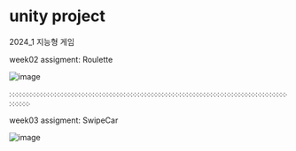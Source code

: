 # unity project
2024_1 지능형 게임

  
week02 assigment: Roulette


![image](https://github.com/rlaalswn222/intelligent_game/assets/89075360/0aa1f097-e1a1-4a96-b3fc-a3f19cfcaafb)


჻჻჻჻჻჻჻჻჻჻჻჻჻჻჻჻჻჻჻჻჻჻჻჻჻჻჻჻჻჻჻჻჻჻჻჻჻჻჻჻჻჻჻჻჻჻჻჻჻჻჻჻჻჻჻჻჻჻჻჻჻჻჻჻჻჻჻჻჻჻჻჻჻჻჻჻჻჻჻჻჻჻჻჻჻჻


week03 assigment: SwipeCar


![image](https://github.com/rlaalswn222/intelligent_game/assets/89075360/020c6ad1-02ed-4dd8-9eff-fa53b70fb4f9)
